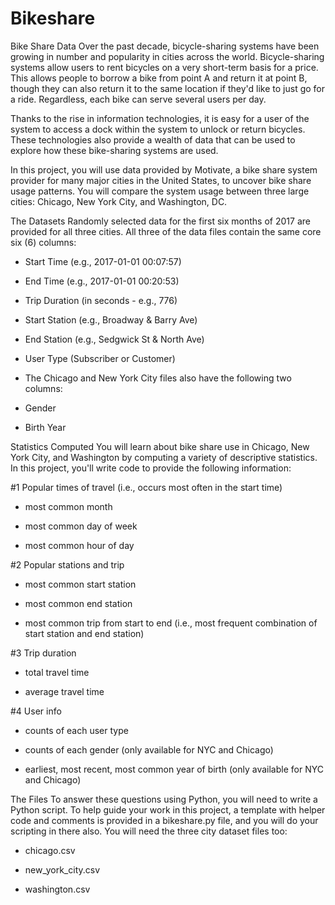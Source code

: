 # Bikeshare
Bike Share Data
Over the past decade, bicycle-sharing systems have been growing in number and popularity in cities across the world. Bicycle-sharing systems allow users to rent bicycles on a very short-term basis for a price. This allows people to borrow a bike from point A and return it at point B, though they can also return it to the same location if they'd like to just go for a ride. Regardless, each bike can serve several users per day.

Thanks to the rise in information technologies, it is easy for a user of the system to access a dock within the system to unlock or return bicycles. These technologies also provide a wealth of data that can be used to explore how these bike-sharing systems are used.

In this project, you will use data provided by Motivate, a bike share system provider for many major cities in the United States, to uncover bike share usage patterns. You will compare the system usage between three large cities: Chicago, New York City, and Washington, DC.

The Datasets
Randomly selected data for the first six months of 2017 are provided for all three cities. All three of the data files contain the same core six (6) columns:

- Start Time (e.g., 2017-01-01 00:07:57)

- End Time (e.g., 2017-01-01 00:20:53)

- Trip Duration (in seconds - e.g., 776)

- Start Station (e.g., Broadway & Barry Ave)

- End Station (e.g., Sedgwick St & North Ave)

- User Type (Subscriber or Customer)

* The Chicago and New York City files also have the following two columns:

- Gender

- Birth Year


Statistics Computed
You will learn about bike share use in Chicago, New York City, and Washington by computing a variety of descriptive statistics. In this project, you'll write code to provide the following information:

#1 Popular times of travel (i.e., occurs most often in the start time)

- most common month

- most common day of week

- most common hour of day

#2 Popular stations and trip

- most common start station

- most common end station

- most common trip from start to end (i.e., most frequent combination of start station and end station)

#3 Trip duration

- total travel time

- average travel time

#4 User info

- counts of each user type

- counts of each gender (only available for NYC and Chicago)

- earliest, most recent, most common year of birth (only available for NYC and Chicago)

The Files
To answer these questions using Python, you will need to write a Python script. To help guide your work in this project, a template with helper code and comments is provided in a bikeshare.py file, and you will do your scripting in there also. You will need the three city dataset files too:

- chicago.csv

- new_york_city.csv

- washington.csv

